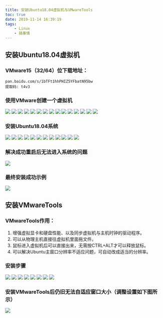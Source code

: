 ```yaml
---
title: 安装Ubuntu18.04虚拟机与VMwareTools
toc: true
date: 2019-11-14 16:39:19
tags:
	- Linux
	- 搞事情
---
```


## 安装Ubuntu18.04虚拟机

### VMware15（32/64）位下载地址：
```
pan.baidu.com/s/1bTFt1hhPHIZ5YFbatN95bw
提取码: t4v3
```
<!-- more -->

### 使用VMware创建一个虚拟机
![](http://cdn.liaojincan.top/setup1.png)
![](http://cdn.liaojincan.top/setup2.png)
![](http://cdn.liaojincan.top/setup3.png)
![](http://cdn.liaojincan.top/setup4.png)
![](http://cdn.liaojincan.top/setup5.png)
![](http://cdn.liaojincan.top/setup6.png)
![](http://cdn.liaojincan.top/setup7.png)
![](http://cdn.liaojincan.top/setup8.png)
![](http://cdn.liaojincan.top/setup9.png)
![](http://cdn.liaojincan.top/setup10.png)
![](http://cdn.liaojincan.top/setup11.png)
![](http://cdn.liaojincan.top/setup12.png)
![](http://cdn.liaojincan.top/setup13.png)
![](http://cdn.liaojincan.top/setup14.png)
![](http://cdn.liaojincan.top/setup15.png)
### 安装Ubuntu18.04系统
![](http://cdn.liaojincan.top/setup16.png)
![](http://cdn.liaojincan.top/setup17.png)
![](http://cdn.liaojincan.top/setup18.png)
![](http://cdn.liaojincan.top/setup19.png)
![](http://cdn.liaojincan.top/setup20.png)
![](http://cdn.liaojincan.top/setup21.png)
![](http://cdn.liaojincan.top/setup22.png)
![](http://cdn.liaojincan.top/setup23.png)
![](http://cdn.liaojincan.top/setup24.png)
![](http://cdn.liaojincan.top/setup25.png)
![](http://cdn.liaojincan.top/setup26.png)
![](http://cdn.liaojincan.top/setup27.png)
### 解决成功重启后无法进入系统的问题
![](http://cdn.liaojincan.top/setup28.png)
### 最终安装成功示例
![](http://cdn.liaojincan.top/setup29.png)

## 安装VMwareTools
### VMwareTools作用：
1. 增强虚拟显卡和硬盘性能、以及同步虚拟机与主机时钟的驱动程序。
2. 可以从物理主机直接往虚拟机里面拖文件。
3. 鼠标进入虚拟机后可以直接出来，无需按CTRL+ALT才可以释放鼠标。
4. 可以解决Ubuntu主窗口分辨率不适应问题，可自动改成适当的分辨率。

### 安装步骤
![](http://cdn.liaojincan.top/VMwareTools1.png)
![](http://cdn.liaojincan.top/VMwareTools2.png)
![](http://cdn.liaojincan.top/VMwareTools3.png)
![](http://cdn.liaojincan.top/VMwareTools4.png)
![](http://cdn.liaojincan.top/VMwareTools5.png)
![](http://cdn.liaojincan.top/VMwareTools6.png)
![](http://cdn.liaojincan.top/VMwareTools7.png)
![](http://cdn.liaojincan.top/VMwareTools8.png)

### 安装VMwareTools后仍旧无法自适应窗口大小（调整设置如下图所示）
![](http://cdn.liaojincan.top/VMwareTools9.png)
